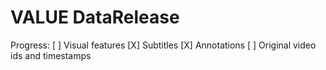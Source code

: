# VALUE DataRelease

Progress:
  [ ] Visual features
  [X] Subtitles
  [X] Annotations
  [ ] Original video ids and timestamps
